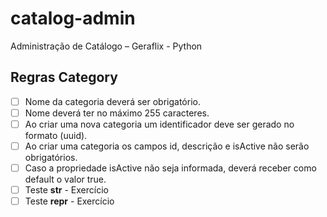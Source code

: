 # catalog-admin
Administração de Catálogo – Geraflix - Python


## Regras Category
- [ ] Nome da categoria deverá ser obrigatório.
- [ ] Nome deverá ter no máximo 255 caracteres.
- [ ] Ao criar uma nova categoria um identificador deve ser gerado no formato (uuid).
- [ ] Ao criar uma categoria os campos id, descrição e isActive não serão obrigatórios.
- [ ] Caso a propriedade isActive não seja informada, deverá receber como default o valor true.
- [ ] Teste __str__ - Exercício
- [ ] Teste __repr__ - Exercício